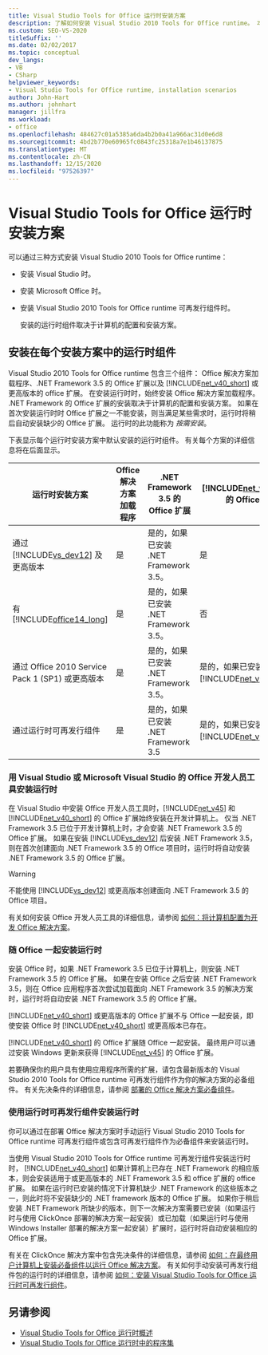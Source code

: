 ```yaml
---
title: Visual Studio Tools for Office 运行时安装方案
description: 了解如何安装 Visual Studio 2010 Tools for Office runtime。 本文介绍三种安装方案。
ms.custom: SEO-VS-2020
titleSuffix: ''
ms.date: 02/02/2017
ms.topic: conceptual
dev_langs:
- VB
- CSharp
helpviewer_keywords:
- Visual Studio Tools for Office runtime, installation scenarios
author: John-Hart
ms.author: johnhart
manager: jillfra
ms.workload:
- office
ms.openlocfilehash: 484627c01a5385a6da4b2b0a41a966ac31d0e6d8
ms.sourcegitcommit: 4bd2b770e60965fc0843fc25318a7e1b46137875
ms.translationtype: MT
ms.contentlocale: zh-CN
ms.lasthandoff: 12/15/2020
ms.locfileid: "97526397"
---
```

# <a name="visual-studio-tools-for-office-runtime-installation-scenarios"></a>Visual Studio Tools for Office 运行时安装方案
  可以通过三种方式安装 Visual Studio 2010 Tools for Office runtime：

- 安装 Visual Studio 时。

- 安装 Microsoft Office 时。

- 安装 Visual Studio 2010 Tools for Office runtime 可再发行组件时。

  安装的运行时组件取决于计算机的配置和安装方案。

## <a name="runtime-components-that-are-installed-in-each-installation-scenario"></a>安装在每个安装方案中的运行时组件
 Visual Studio 2010 Tools for Office runtime 包含三个组件： Office 解决方案加载程序、.NET Framework 3.5 的 Office 扩展以及 [!INCLUDE[net_v40_short](../sharepoint/includes/net-v40-short-md.md)] 或更高版本的 office 扩展。 在安装运行时时，始终安装 Office 解决方案加载程序。 .NET Framework 的 Office 扩展的安装取决于计算机的配置和安装方案。 如果在首次安装运行时时 Office 扩展之一不能安装，则当满足某些需求时，运行时将稍后自动安装缺少的 Office 扩展。 运行时的此功能称为 *按需安装*。

 下表显示每个运行时安装方案中默认安装的运行时组件。 有关每个方案的详细信息将在后面显示。

|运行时安装方案|Office 解决方案加载程序|.NET Framework 3.5 的 Office 扩展|[!INCLUDE[net_v40_short](../sharepoint/includes/net-v40-short-md.md)] 的 Office 扩展|[!INCLUDE[net_v45](../vsto/includes/net-v45-md.md)] 的 Office 扩展|
|-----------------------------------|----------------------------|--------------------------------------------------| - |---------------------------------------------------------------------------|
|通过 [!INCLUDE[vs_dev12](../vsto/includes/vs-dev12-md.md)] 及更高版本|是|是的，如果已安装 .NET Framework 3.5。|是|是|
|有 [!INCLUDE[office14_long](../vsto/includes/office14-long-md.md)]|是|是的，如果已安装 .NET Framework 3.5。|否|否|
|通过 Office 2010 Service Pack 1 (SP1) 或更高版本|是|是的，如果已安装 .NET Framework 3.5。|是的，如果已安装 [!INCLUDE[net_v40_short](../sharepoint/includes/net-v40-short-md.md)]。|否|
|通过运行时可再发行组件|是|是的，如果已安装 .NET Framework 3.5|是的，如果已安装 [!INCLUDE[net_v40_short](../sharepoint/includes/net-v40-short-md.md)]。|是的，如果已安装 [!INCLUDE[net_v45](../vsto/includes/net-v45-md.md)]。|

### <a name="install-the-runtime-with-visual-studio-or-the-microsoft-office-developer-tools-for-visual-studio"></a>用 Visual Studio 或 Microsoft Visual Studio 的 Office 开发人员工具安装运行时
 在 Visual Studio 中安装 Office 开发人员工具时，[!INCLUDE[net_v45](../vsto/includes/net-v45-md.md)] 和 [!INCLUDE[net_v40_short](../sharepoint/includes/net-v40-short-md.md)] 的 Office 扩展始终安装在开发计算机上。 仅当 .NET Framework 3.5 已位于开发计算机上时，才会安装 .NET Framework 3.5 的 Office 扩展。 如果在安装 [!INCLUDE[vs_dev12](../vsto/includes/vs-dev12-md.md)] 后安装 .NET Framework 3.5，则在首次创建面向 .NET Framework 3.5 的 Office 项目时，运行时将自动安装 .NET Framework 3.5 的 Office 扩展。

> [!WARNING]
> 不能使用 [!INCLUDE[vs_dev12](../vsto/includes/vs-dev12-md.md)] 或更高版本创建面向 .NET Framework 3.5 的 Office 项目。

 有关如何安装 Office 开发人员工具的详细信息，请参阅 [如何：将计算机配置为开发 Office 解决方案](../vsto/how-to-configure-a-computer-to-develop-office-solutions.md)。

### <a name="install-the-runtime-with-office"></a>随 Office 一起安装运行时
 安装 Office 时，如果 .NET Framework 3.5 已位于计算机上，则安装 .NET Framework 3.5 的 Office 扩展。 如果在安装 Office 之后安装 .NET Framework 3.5，则在 Office 应用程序首次尝试加载面向 .NET Framework 3.5 的解决方案时，运行时将自动安装 .NET Framework 3.5 的 Office 扩展。

 [!INCLUDE[net_v40_short](../sharepoint/includes/net-v40-short-md.md)] 或更高版本的 Office 扩展不与 Office 一起安装，即使安装 Office 时 [!INCLUDE[net_v40_short](../sharepoint/includes/net-v40-short-md.md)] 或更高版本已存在。

 [!INCLUDE[net_v40_short](../sharepoint/includes/net-v40-short-md.md)] 的 Office 扩展随 Office 一起安装。 最终用户可以通过安装 Windows 更新来获得 [!INCLUDE[net_v45](../vsto/includes/net-v45-md.md)] 的 Office 扩展。

 若要确保你的用户具有使用应用程序所需的扩展，请包含最新版本的 Visual Studio 2010 Tools for Office runtime 可再发行组件作为你的解决方案的必备组件。 有关先决条件的详细信息，请参阅 [部署的 Office 解决方案必备组件](/previous-versions/bb608617(v=vs.110))。

### <a name="install-the-runtime-by-using-the-runtime-redistributable"></a>使用运行时可再发行组件安装运行时
 你可以通过在部署 Office 解决方案时手动运行 Visual Studio 2010 Tools for Office runtime 可再发行组件或包含可再发行组件作为必备组件来安装运行时。

 当使用 Visual Studio 2010 Tools for Office runtime 可再发行组件安装运行时时， [!INCLUDE[net_v40_short](../sharepoint/includes/net-v40-short-md.md)] 如果计算机上已存在 .NET Framework 的相应版本，则会安装适用于或更高版本的 .NET Framework 3.5 和 office 扩展的 office 扩展。 如果在运行时已安装的情况下计算机缺少 .NET Framework 的这些版本之一，则此时将不安装缺少的 .NET framework 版本的 Office 扩展。 如果你于稍后安装 .NET Framework 所缺少的版本，则下一次解决方案需要已安装（如果运行时与使用 ClickOnce 部署的解决方案一起安装）或已加载（如果运行时与使用 Windows Installer 部署的解决方案一起安装）扩展时，运行时将自动安装相应的 Office 扩展。

 有关在 ClickOnce 解决方案中包含先决条件的详细信息，请参阅 [如何：在最终用户计算机上安装必备组件以运行 Office 解决方案](/previous-versions/bb608608(v=vs.110))。 有关如何手动安装可再发行组件包的运行时的详细信息，请参阅 [如何：安装 Visual Studio Tools for Office 运行时可再发行组件](../vsto/how-to-install-the-visual-studio-tools-for-office-runtime-redistributable.md)。

## <a name="see-also"></a>另请参阅
- [Visual Studio Tools for Office 运行时概述](../vsto/visual-studio-tools-for-office-runtime-overview.md)
- [Visual Studio Tools for Office 运行时中的程序集](../vsto/assemblies-in-the-visual-studio-tools-for-office-runtime.md)